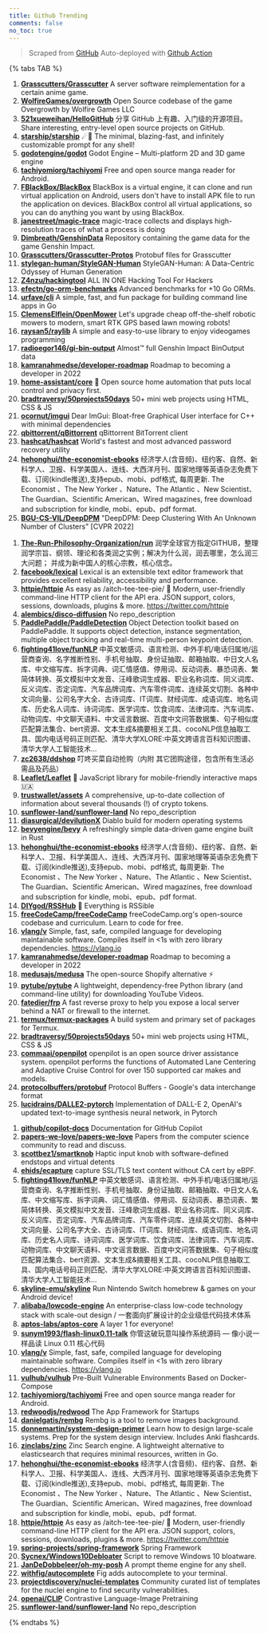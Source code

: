 ```yaml
---
title: Github Trending
comments: false
no_toc: true
---
```


> Scraped from [GitHub](https://github.com/trending)
Auto-deployed with [Github Action](https://docs.github.com/en/actions)

{% tabs TAB %}
<!-- tab Daily -->
1. [**Grasscutters/Grasscutter**](https://github.com/Grasscutters/Grasscutter)
A server software reimplementation for a certain anime game.
2. [**WolfireGames/overgrowth**](https://github.com/WolfireGames/overgrowth)
Open Source codebase of the game Overgrowth by Wolfire Games LLC
3. [**521xueweihan/HelloGitHub**](https://github.com/521xueweihan/HelloGitHub)
分享 GitHub 上有趣、入门级的开源项目。Share interesting, entry-level open source projects on GitHub.
4. [**starship/starship**](https://github.com/starship/starship)
☄🌌️ The minimal, blazing-fast, and infinitely customizable prompt for any shell!
5. [**godotengine/godot**](https://github.com/godotengine/godot)
Godot Engine – Multi-platform 2D and 3D game engine
6. [**tachiyomiorg/tachiyomi**](https://github.com/tachiyomiorg/tachiyomi)
Free and open source manga reader for Android.
7. [**FBlackBox/BlackBox**](https://github.com/FBlackBox/BlackBox)
BlackBox is a virtual engine, it can clone and run virtual application on Android, users don't have to install APK file to run the application on devices. BlackBox control all virtual applications, so you can do anything you want by using BlackBox.
8. [**janestreet/magic-trace**](https://github.com/janestreet/magic-trace)
magic-trace collects and displays high-resolution traces of what a process is doing
9. [**Dimbreath/GenshinData**](https://github.com/Dimbreath/GenshinData)
Repository containing the game data for the game Genshin Impact.
10. [**Grasscutters/Grasscutter-Protos**](https://github.com/Grasscutters/Grasscutter-Protos)
Protobuf files for Grasscutter
11. [**stylegan-human/StyleGAN-Human**](https://github.com/stylegan-human/StyleGAN-Human)
StyleGAN-Human: A Data-Centric Odyssey of Human Generation
12. [**Z4nzu/hackingtool**](https://github.com/Z4nzu/hackingtool)
ALL IN ONE Hacking Tool For Hackers
13. [**efectn/go-orm-benchmarks**](https://github.com/efectn/go-orm-benchmarks)
Advanced benchmarks for +10 Go ORMs.
14. [**urfave/cli**](https://github.com/urfave/cli)
A simple, fast, and fun package for building command line apps in Go
15. [**ClemensElflein/OpenMower**](https://github.com/ClemensElflein/OpenMower)
Let's upgrade cheap off-the-shelf robotic mowers to modern, smart RTK GPS based lawn mowing robots!
16. [**raysan5/raylib**](https://github.com/raysan5/raylib)
A simple and easy-to-use library to enjoy videogames programming
17. [**radioegor146/gi-bin-output**](https://github.com/radioegor146/gi-bin-output)
Almost™ full Genshin Impact BinOutput data
18. [**kamranahmedse/developer-roadmap**](https://github.com/kamranahmedse/developer-roadmap)
Roadmap to becoming a developer in 2022
19. [**home-assistant/core**](https://github.com/home-assistant/core)
🏡 Open source home automation that puts local control and privacy first.
20. [**bradtraversy/50projects50days**](https://github.com/bradtraversy/50projects50days)
50+ mini web projects using HTML, CSS & JS
21. [**ocornut/imgui**](https://github.com/ocornut/imgui)
Dear ImGui: Bloat-free Graphical User interface for C++ with minimal dependencies
22. [**qbittorrent/qBittorrent**](https://github.com/qbittorrent/qBittorrent)
qBittorrent BitTorrent client
23. [**hashcat/hashcat**](https://github.com/hashcat/hashcat)
World's fastest and most advanced password recovery utility
24. [**hehonghui/the-economist-ebooks**](https://github.com/hehonghui/the-economist-ebooks)
经济学人(含音频)、纽约客、自然、新科学人、卫报、科学美国人、连线、大西洋月刊、国家地理等英语杂志免费下载、订阅(kindle推送),支持epub、mobi、pdf格式, 每周更新. The Economist 、The New Yorker 、Nature、The Atlantic 、New Scientist、The Guardian、Scientific American、Wired magazines, free download and subscription for kindle, mobi、epub、pdf format.
25. [**BGU-CS-VIL/DeepDPM**](https://github.com/BGU-CS-VIL/DeepDPM)
"DeepDPM: Deep Clustering With An Unknown Number of Clusters" [CVPR 2022]
<!-- endtab -->
<!-- tab Weekly -->
1. [**The-Run-Philosophy-Organization/run**](https://github.com/The-Run-Philosophy-Organization/run)
润学全球官方指定GITHUB，整理润学宗旨、纲领、理论和各类润之实例；解决为什么润，润去哪里，怎么润三大问题； 并成为新中国人的核心宗教，核心信念。
2. [**facebook/lexical**](https://github.com/facebook/lexical)
Lexical is an extensible text editor framework that provides excellent reliability, accessibility and performance.
3. [**httpie/httpie**](https://github.com/httpie/httpie)
As easy as /aitch-tee-tee-pie/ 🥧 Modern, user-friendly command-line HTTP client for the API era. JSON support, colors, sessions, downloads, plugins & more. https://twitter.com/httpie
4. [**alembics/disco-diffusion**](https://github.com/alembics/disco-diffusion)
No repo_description
5. [**PaddlePaddle/PaddleDetection**](https://github.com/PaddlePaddle/PaddleDetection)
Object Detection toolkit based on PaddlePaddle. It supports object detection, instance segmentation, multiple object tracking and real-time multi-person keypoint detection.
6. [**fighting41love/funNLP**](https://github.com/fighting41love/funNLP)
中英文敏感词、语言检测、中外手机/电话归属地/运营商查询、名字推断性别、手机号抽取、身份证抽取、邮箱抽取、中日文人名库、中文缩写库、拆字词典、词汇情感值、停用词、反动词表、暴恐词表、繁简体转换、英文模拟中文发音、汪峰歌词生成器、职业名称词库、同义词库、反义词库、否定词库、汽车品牌词库、汽车零件词库、连续英文切割、各种中文词向量、公司名字大全、古诗词库、IT词库、财经词库、成语词库、地名词库、历史名人词库、诗词词库、医学词库、饮食词库、法律词库、汽车词库、动物词库、中文聊天语料、中文谣言数据、百度中文问答数据集、句子相似度匹配算法集合、bert资源、文本生成&摘要相关工具、cocoNLP信息抽取工具、国内电话号码正则匹配、清华大学XLORE:中英文跨语言百科知识图谱、清华大学人工智能技术…
7. [**zc2638/ddshop**](https://github.com/zc2638/ddshop)
叮咚买菜自动抢购（内附 其它团购途径，包含所有生活必需品及药品）
8. [**Leaflet/Leaflet**](https://github.com/Leaflet/Leaflet)
🍃 JavaScript library for mobile-friendly interactive maps 🇺🇦
9. [**trustwallet/assets**](https://github.com/trustwallet/assets)
A comprehensive, up-to-date collection of information about several thousands (!) of crypto tokens.
10. [**sunflower-land/sunflower-land**](https://github.com/sunflower-land/sunflower-land)
No repo_description
11. [**diasurgical/devilutionX**](https://github.com/diasurgical/devilutionX)
Diablo build for modern operating systems
12. [**bevyengine/bevy**](https://github.com/bevyengine/bevy)
A refreshingly simple data-driven game engine built in Rust
13. [**hehonghui/the-economist-ebooks**](https://github.com/hehonghui/the-economist-ebooks)
经济学人(含音频)、纽约客、自然、新科学人、卫报、科学美国人、连线、大西洋月刊、国家地理等英语杂志免费下载、订阅(kindle推送),支持epub、mobi、pdf格式, 每周更新. The Economist 、The New Yorker 、Nature、The Atlantic 、New Scientist、The Guardian、Scientific American、Wired magazines, free download and subscription for kindle, mobi、epub、pdf format.
14. [**DIYgod/RSSHub**](https://github.com/DIYgod/RSSHub)
🍰 Everything is RSSible
15. [**freeCodeCamp/freeCodeCamp**](https://github.com/freeCodeCamp/freeCodeCamp)
freeCodeCamp.org's open-source codebase and curriculum. Learn to code for free.
16. [**vlang/v**](https://github.com/vlang/v)
Simple, fast, safe, compiled language for developing maintainable software. Compiles itself in <1s with zero library dependencies. https://vlang.io
17. [**kamranahmedse/developer-roadmap**](https://github.com/kamranahmedse/developer-roadmap)
Roadmap to becoming a developer in 2022
18. [**medusajs/medusa**](https://github.com/medusajs/medusa)
The open-source Shopify alternative ⚡️
19. [**pytube/pytube**](https://github.com/pytube/pytube)
A lightweight, dependency-free Python library (and command-line utility) for downloading YouTube Videos.
20. [**fatedier/frp**](https://github.com/fatedier/frp)
A fast reverse proxy to help you expose a local server behind a NAT or firewall to the internet.
21. [**termux/termux-packages**](https://github.com/termux/termux-packages)
A build system and primary set of packages for Termux.
22. [**bradtraversy/50projects50days**](https://github.com/bradtraversy/50projects50days)
50+ mini web projects using HTML, CSS & JS
23. [**commaai/openpilot**](https://github.com/commaai/openpilot)
openpilot is an open source driver assistance system. openpilot performs the functions of Automated Lane Centering and Adaptive Cruise Control for over 150 supported car makes and models.
24. [**protocolbuffers/protobuf**](https://github.com/protocolbuffers/protobuf)
Protocol Buffers - Google's data interchange format
25. [**lucidrains/DALLE2-pytorch**](https://github.com/lucidrains/DALLE2-pytorch)
Implementation of DALL-E 2, OpenAI's updated text-to-image synthesis neural network, in Pytorch
<!-- endtab -->
<!-- tab Monthly -->
1. [**github/copilot-docs**](https://github.com/github/copilot-docs)
Documentation for GitHub Copilot
2. [**papers-we-love/papers-we-love**](https://github.com/papers-we-love/papers-we-love)
Papers from the computer science community to read and discuss.
3. [**scottbez1/smartknob**](https://github.com/scottbez1/smartknob)
Haptic input knob with software-defined endstops and virtual detents
4. [**ehids/ecapture**](https://github.com/ehids/ecapture)
capture SSL/TLS text content without CA cert by eBPF.
5. [**fighting41love/funNLP**](https://github.com/fighting41love/funNLP)
中英文敏感词、语言检测、中外手机/电话归属地/运营商查询、名字推断性别、手机号抽取、身份证抽取、邮箱抽取、中日文人名库、中文缩写库、拆字词典、词汇情感值、停用词、反动词表、暴恐词表、繁简体转换、英文模拟中文发音、汪峰歌词生成器、职业名称词库、同义词库、反义词库、否定词库、汽车品牌词库、汽车零件词库、连续英文切割、各种中文词向量、公司名字大全、古诗词库、IT词库、财经词库、成语词库、地名词库、历史名人词库、诗词词库、医学词库、饮食词库、法律词库、汽车词库、动物词库、中文聊天语料、中文谣言数据、百度中文问答数据集、句子相似度匹配算法集合、bert资源、文本生成&摘要相关工具、cocoNLP信息抽取工具、国内电话号码正则匹配、清华大学XLORE:中英文跨语言百科知识图谱、清华大学人工智能技术…
6. [**skyline-emu/skyline**](https://github.com/skyline-emu/skyline)
Run Nintendo Switch homebrew & games on your Android device!
7. [**alibaba/lowcode-engine**](https://github.com/alibaba/lowcode-engine)
An enterprise-class low-code technology stack with scale-out design / 一套面向扩展设计的企业级低代码技术体系
8. [**aptos-labs/aptos-core**](https://github.com/aptos-labs/aptos-core)
A layer 1 for everyone!
9. [**sunym1993/flash-linux0.11-talk**](https://github.com/sunym1993/flash-linux0.11-talk)
你管这破玩意叫操作系统源码 — 像小说一样品读 Linux 0.11 核心代码
10. [**vlang/v**](https://github.com/vlang/v)
Simple, fast, safe, compiled language for developing maintainable software. Compiles itself in <1s with zero library dependencies. https://vlang.io
11. [**vulhub/vulhub**](https://github.com/vulhub/vulhub)
Pre-Built Vulnerable Environments Based on Docker-Compose
12. [**tachiyomiorg/tachiyomi**](https://github.com/tachiyomiorg/tachiyomi)
Free and open source manga reader for Android.
13. [**redwoodjs/redwood**](https://github.com/redwoodjs/redwood)
The App Framework for Startups
14. [**danielgatis/rembg**](https://github.com/danielgatis/rembg)
Rembg is a tool to remove images background.
15. [**donnemartin/system-design-primer**](https://github.com/donnemartin/system-design-primer)
Learn how to design large-scale systems. Prep for the system design interview. Includes Anki flashcards.
16. [**zinclabs/zinc**](https://github.com/zinclabs/zinc)
Zinc Search engine. A lightweight alternative to elasticsearch that requires minimal resources, written in Go.
17. [**hehonghui/the-economist-ebooks**](https://github.com/hehonghui/the-economist-ebooks)
经济学人(含音频)、纽约客、自然、新科学人、卫报、科学美国人、连线、大西洋月刊、国家地理等英语杂志免费下载、订阅(kindle推送),支持epub、mobi、pdf格式, 每周更新. The Economist 、The New Yorker 、Nature、The Atlantic 、New Scientist、The Guardian、Scientific American、Wired magazines, free download and subscription for kindle, mobi、epub、pdf format.
18. [**httpie/httpie**](https://github.com/httpie/httpie)
As easy as /aitch-tee-tee-pie/ 🥧 Modern, user-friendly command-line HTTP client for the API era. JSON support, colors, sessions, downloads, plugins & more. https://twitter.com/httpie
19. [**spring-projects/spring-framework**](https://github.com/spring-projects/spring-framework)
Spring Framework
20. [**Sycnex/Windows10Debloater**](https://github.com/Sycnex/Windows10Debloater)
Script to remove Windows 10 bloatware.
21. [**JanDeDobbeleer/oh-my-posh**](https://github.com/JanDeDobbeleer/oh-my-posh)
A prompt theme engine for any shell.
22. [**withfig/autocomplete**](https://github.com/withfig/autocomplete)
Fig adds autocomplete to your terminal.
23. [**projectdiscovery/nuclei-templates**](https://github.com/projectdiscovery/nuclei-templates)
Community curated list of templates for the nuclei engine to find security vulnerabilities.
24. [**openai/CLIP**](https://github.com/openai/CLIP)
Contrastive Language-Image Pretraining
25. [**sunflower-land/sunflower-land**](https://github.com/sunflower-land/sunflower-land)
No repo_description
<!-- endtab -->
{% endtabs %}
